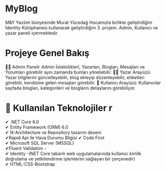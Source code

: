 # MyBlog
M&Y Yazılım bünyesinde Murat Yücedağ Hocamızla birlikte geliştirdiğim İdentity Kütüphanesi kullanarak geliştirdiğim 3. projem. Admin, Kullanıcı ve yazar paneli içermektedir.
# Projeye Genel Bakış 
👩‍💻 Admin Paneli: Admin İstatistikleri, Yazarları, Blogları, Mesajları ve Yorumları görebilir aynı zamanda bunları yönetebilir.
👩‍💻 Yazar Arayüzü: Yazar bilgilerini güncelleyebilir, blog ekleyip düzenleyebilir, etiketleri görebilir, kendisine gelen mesajları görebilir.
👩 Kullanıcı Arayüzü: Kullanıcılar sayfada blogları, kategorileri ve blogların detaylarını görebiliyor.
 
# 📌 Kullanılan Teknolojiler r
✔ .NET Core 6.0</br>
✔ Entity Framework (ORM) 6.0 </br>
✔ N-Architecture ve Repository tasarım deseni </br>
✔Rapid Api ile Hava Durumu Bilgisi
✔ Code First  </br>
✔ Microsoft SQL Server (MSSQL)  </br>
✔Fluent Validation - </br>
✔ Identity -(NET Core tabanlı web uygulamalarında kullanıcı kimlik doğrulama ve yetkilendirme işlemlerini sağlayan bir çerçevedir) </br>
✔ HTML-CSS-Bootstrap </br>


